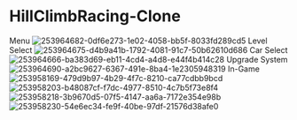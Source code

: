 # HillClimbRacing-Clone

 Menu
![253964682-0df6e273-1e02-4058-bb5f-8033fd289cd5](https://github.com/blastryan/HillClimbRacing-Clone/assets/128105214/b6ead105-d009-41d5-937b-2f0616b0609f)
 Level Select
![253964675-d4b9a41b-1792-4081-91c7-50b62610d686](https://github.com/blastryan/HillClimbRacing-Clone/assets/128105214/3b5d49c9-e634-4f0c-a1fb-bd4bfe62178c)
Car Select
![253964666-ba383d69-eb11-4cd4-a4d8-e44f4b414c28](https://github.com/blastryan/HillClimbRacing-Clone/assets/128105214/3aba5676-882d-41a3-876e-97eb9350a46d)
Upgrade System
![253964690-a2bc9627-6367-491e-8ba4-1e2305948319](https://github.com/blastryan/HillClimbRacing-Clone/assets/128105214/1a7b50d5-748f-412b-8d2f-924fbe7fa178)
In-Game
![253958169-479d9b97-4b29-4f7c-8210-ca77cdbb9bcd](https://github.com/blastryan/HillClimbRacing-Clone/assets/128105214/02066c0f-5a83-4c87-b4f8-9f21ddc697f0)
![253958203-b48087cf-f7dc-4977-8510-4c7b5f73e8f4](https://github.com/blastryan/HillClimbRacing-Clone/assets/128105214/56321c14-8b10-40aa-adbc-936d1b9310e9)
![253958218-3b9670d5-07f5-4147-aa6a-7172e354e98b](https://github.com/blastryan/HillClimbRacing-Clone/assets/128105214/96edc298-8e66-4795-bd1d-adecff62a2df)
![253958230-54e6ec34-fe9f-40be-97df-21576d38afe0](https://github.com/blastryan/HillClimbRacing-Clone/assets/128105214/189024a7-2a33-42f0-b94f-53b0790d1bc1)
